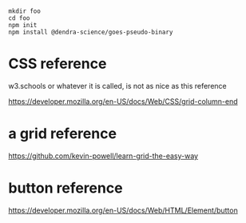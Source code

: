 # 



```
mkdir foo
cd foo
npm init
npm install @dendra-science/goes-pseudo-binary
```



# CSS reference

w3.schools or whatever it is  called, is not as nice as this reference

https://developer.mozilla.org/en-US/docs/Web/CSS/grid-column-end

# a grid reference


https://github.com/kevin-powell/learn-grid-the-easy-way

# button reference
https://developer.mozilla.org/en-US/docs/Web/HTML/Element/button




